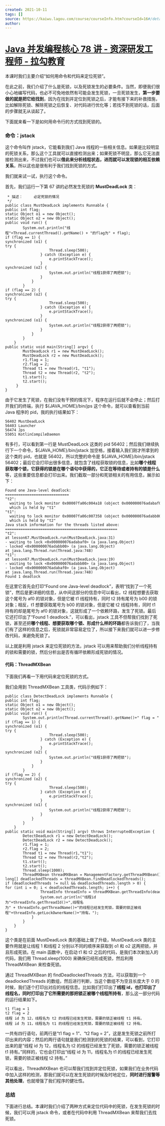 ```yaml
---
created: 2021-10-11
tags: []
source: https://kaiwu.lagou.com/course/courseInfo.htm?courseId=16#/detail/pc?id=238
author: 
---
```


# [Java 并发编程核心 78 讲 - 资深研发工程师 - 拉勾教育](https://kaiwu.lagou.com/course/courseInfo.htm?courseId=16#/detail/pc?id=238)


本课时我们主要介绍“如何用命令和代码来定位死锁”。

在此之前，我们介绍了什么是死锁，以及死锁发生的必要条件。当然，即便我们很小心地编写代码，也必不可免地依然有可能会发生死锁，一旦死锁发生，**第一步要做的就是把它给找到**，因为在找到并定位到死锁之后，才能有接下来的补救措施，比如解除死锁、解除死锁之后恢复、对代码进行优化等；若找不到死锁的话，后面的步骤就无从谈起了。

下面就来看一下是如何用命令行的方式找到死锁的。

### 命令：jstack

这个命令叫作 jstack，它能看到我们 Java 线程的一些相关信息。如果是比较明显的死锁关系，那么这个工具就可以直接检测出来；如果死锁不明显，那么它无法直接检测出来，不过我们也可以**借此来分析线程状态，进而就可以发现锁的相互依赖关系**，所以这也是很有利于我们找到死锁的方式。

我们就来试一试，执行这个命令。

首先，我们运行一下第 67 讲的必然发生死锁的 **MustDeadLock** 类：

```
 * 描述：     必定死锁的情况
 */
public class MustDeadLock implements Runnable {
public int flag;
static Object o1 = new Object();
static Object o2 = new Object();
public void run() {
        System.out.println("线程"+Thread.currentThread().getName() + "的flag为" + flag);
if (flag == 1) {
synchronized (o1) {
try {
                    Thread.sleep(500);
                } catch (Exception e) {
                    e.printStackTrace();
                }
synchronized (o2) {
                    System.out.println("线程1获得了两把锁");
                }
            }
        }
if (flag == 2) {
synchronized (o2) {
try {
                    Thread.sleep(500);
                } catch (Exception e) {
                    e.printStackTrace();
                }
synchronized (o1) {
                    System.out.println("线程2获得了两把锁");
                }
            }
        }
    }
public static void main(String[] argv) {
        MustDeadLock r1 = new MustDeadLock();
        MustDeadLock r2 = new MustDeadLock();
        r1.flag = 1;
        r2.flag = 2;
        Thread t1 = new Thread(r1, "t1");
        Thread t2 = new Thread(r2, "t2");
        t1.start();
        t2.start();
     }
}
```

由于它发生了死锁，在我们没有干预的情况下，程序在运行后就不会停止；然后打开我们的终端，执行 ${JAVA\_HOME}/bin/jps 这个命令，就可以查看到当前 Java 程序的 pid，我的执行结果如下：

```
56402 MustDeadLock
56403 Launcher
56474 Jps
55051 KotlinCompileDaemon
```

有多行，可以看到第一行是 MustDeadLock 这类的 pid 56402；然后我们继续执行下一个命令，${JAVA\_HOME}/bin/jstack 加空格，接着输入我们刚才所拿到的这个类的 pid，也就是 56402，所以完整的命令是 ${JAVA\_HOME}/bin/jstack 56402；最后它会打印出很多信息，就包含了线程获取锁的信息，比如**哪个线程获取哪个锁，它获得的锁是在哪个语句中获得的，它正在等待或者持有的锁是什么**等，这些重要信息都会打印出来。我们截取一部分和死锁相关的有用信息，展示如下：

```
Found one Java-level deadlock:
=============================
"t2":
  waiting to lock monitor 0x00007fa06c004a18 (object 0x000000076adabaf0, a java.lang.Object),
  which is held by "t1"
"t1":
  waiting to lock monitor 0x00007fa06c007358 (object 0x000000076adabb00, a java.lang.Object),
  which is held by "t2"
Java stack information for the threads listed above:
===================================================
"t2":
at lesson67.MustDeadLock.run(MustDeadLock.java:31)
- waiting to lock <0x000000076adabaf0> (a java.lang.Object)
- locked <0x000000076adabb00> (a java.lang.Object)
at java.lang.Thread.run(Thread.java:748)
"t1":
at lesson67.MustDeadLock.run(MustDeadLock.java:19)
- waiting to lock <0x000000076adabb00> (a java.lang.Object)
- locked <0x000000076adabaf0> (a java.lang.Object)
at java.lang.Thread.run(Thread.java:748)
Found 1 deadlock
```

在这里它首先会打印“Found one Java-level deadlock”，表明“找到了一个死锁”，然后是更详细的信息，从中间这部分的信息中可以看出，t2 线程想要去获取这个尾号为 af0 的锁对象，但是它被 t1 线程持有，同时 t2 持有尾号为 b00 的锁对象；相反，t1 想要获取尾号为 b00 的锁对象，但是它被 t2 线程持有，同时 t1 持有的却是尾号为 af0 的锁对象，这就形成了一个依赖环路，发生了死锁。最后它还打印出了“Found 1 deadlock.”，可以看出，jstack 工具不但帮我们找到了死锁，甚至还把**哪个线程、想要获取哪个锁、形成什么样的环路**都告诉我们了，当我们有了这样的信息之后，死锁就非常容易定位了，所以接下来我们就可以进一步修改代码，来避免死锁了。

以上就是利用 jstack 来定位死锁的方法，jstack 可以用来帮助我们分析线程持有的锁和需要的锁，然后分析出是否有循环依赖形成死锁的情况。

#### 代码：ThreadMXBean

下面我们再看一下用代码来定位死锁的方式。

我们会用到 ThreadMXBean 工具类，代码示例如下：

```
public class DetectDeadLock implements Runnable {
public int flag;
static Object o1 = new Object();
static Object o2 = new Object();
public void run() {
        System.out.println(Thread.currentThread().getName()+" flag = " + flag);
if (flag == 1) {
synchronized (o1) {
try {
                    Thread.sleep(500);
                } catch (Exception e) {
                    e.printStackTrace();
                }
synchronized (o2) {
                    System.out.println("线程1获得了两把锁");
                }
            }
        }
if (flag == 2) {
synchronized (o2) {
try {
                    Thread.sleep(500);
                } catch (Exception e) {
                    e.printStackTrace();
                }
synchronized (o1) {
                    System.out.println("线程2获得了两把锁");
                }
            }
        }
    }
public static void main(String[] argv) throws InterruptedException {
        DetectDeadLock r1 = new DetectDeadLock();
        DetectDeadLock r2 = new DetectDeadLock();
        r1.flag = 1;
        r2.flag = 2;
        Thread t1 = new Thread(r1,"t1");
        Thread t2 = new Thread(r2,"t2");
        t1.start();
        t2.start();
        Thread.sleep(1000);
        ThreadMXBean threadMXBean = ManagementFactory.getThreadMXBean();
long[] deadlockedThreads = threadMXBean.findDeadlockedThreads();
if (deadlockedThreads != null && deadlockedThreads.length > 0) {
for (int i = 0; i < deadlockedThreads.length; i++) {
                ThreadInfo threadInfo = threadMXBean.getThreadInfo(deadlockedThreads[i]);
                System.out.println("线程id为"+threadInfo.getThreadId()+",线程名为" + threadInfo.getThreadName()+"的线程已经发生死锁，需要的锁正被线程"+threadInfo.getLockOwnerName()+"持有。");
            }
        }
    }
}
```

这个类是在前面 MustDeadLock 类的基础上做了升级，MustDeadLock 类的主要作用就是让线程 1 和线程 2 分别以不同的顺序来获取到 o1 和 o2 这两把锁，并且形成死锁。在 main 函数中，在启动 t1 和 t2 之后的代码，是我们本次新加入的代码，我们用 Thread.sleep(1000) 来确保已经形成死锁，然后利用 ThreadMXBean 来检查死锁。

通过 ThreadMXBean 的 findDeadlockedThreads 方法，可以获取到一个 deadlockedThreads 的数组，然后进行判断，当这个数组不为空且长度大于 0 的时候，我们逐个打印出对应的线程信息。比如我们打印出了**线程 id，也打印出了线程名，同时打印出了它所需要的那把锁正被哪个线程所持有**，那么这一部分代码的运行结果如下。

```
t1 flag = 1
t2 flag = 2
线程 id 为 12，线程名为 t2 的线程已经发生死锁，需要的锁正被线程 t1 持有。
线程 id 为 11，线程名为 t1 的线程已经发生死锁，需要的锁正被线程 t2 持有。
```

一共有四行语句，前两行是“t1 flag = 1“、“t2 flag = 2”，这是发生死锁之前所打印出来的内容；然后的两行语句就是我们检测到的死锁的结果，可以看到，它打印出来的是“线程 id 为 12，线程名为 t2 的线程已经发生了死锁，需要的锁正被线程 t1 持有。”同样的，它也会打印出“线程 id 为 11，线程名为 t1 的线程已经发生死锁，需要的锁正被线程 t2 持有。”

可以看出，ThreadMXBean 也可以帮我们找到并定位死锁，如果我们在业务代码中加入这样的检测，那我们就可以在发生死锁的时候及时地定位，**同时进行报警等其他处理**，也就增强了我们程序的健壮性。

### 总结

下面进行总结。本课时我们介绍了两种方式来定位代码中的死锁，在发生死锁的时候，我们可以用 jstack 命令，或者在代码中利用 ThreadMXBean 来帮我们去找死锁。
